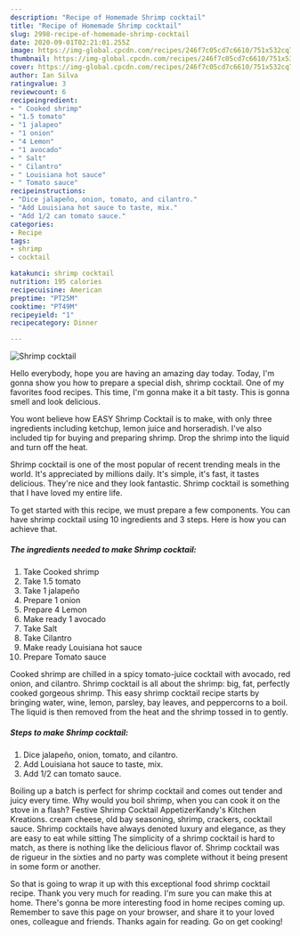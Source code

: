 ```yaml
---
description: "Recipe of Homemade Shrimp cocktail"
title: "Recipe of Homemade Shrimp cocktail"
slug: 2998-recipe-of-homemade-shrimp-cocktail
date: 2020-09-01T02:21:01.255Z
image: https://img-global.cpcdn.com/recipes/246f7c05cd7c6610/751x532cq70/shrimp-cocktail-recipe-main-photo.jpg
thumbnail: https://img-global.cpcdn.com/recipes/246f7c05cd7c6610/751x532cq70/shrimp-cocktail-recipe-main-photo.jpg
cover: https://img-global.cpcdn.com/recipes/246f7c05cd7c6610/751x532cq70/shrimp-cocktail-recipe-main-photo.jpg
author: Ian Silva
ratingvalue: 3
reviewcount: 6
recipeingredient:
- " Cooked shrimp"
- "1.5 tomato"
- "1 jalapeo"
- "1 onion"
- "4 Lemon"
- "1 avocado"
- " Salt"
- " Cilantro"
- " Louisiana hot sauce"
- " Tomato sauce"
recipeinstructions:
- "Dice jalapeño, onion, tomato, and cilantro."
- "Add Louisiana hot sauce to taste, mix."
- "Add 1/2 can tomato sauce."
categories:
- Recipe
tags:
- shrimp
- cocktail

katakunci: shrimp cocktail 
nutrition: 195 calories
recipecuisine: American
preptime: "PT25M"
cooktime: "PT49M"
recipeyield: "1"
recipecategory: Dinner

---
```



![Shrimp cocktail](https://img-global.cpcdn.com/recipes/246f7c05cd7c6610/751x532cq70/shrimp-cocktail-recipe-main-photo.jpg)

Hello everybody, hope you are having an amazing day today. Today, I'm gonna show you how to prepare a special dish, shrimp cocktail. One of my favorites food recipes. This time, I'm gonna make it a bit tasty. This is gonna smell and look delicious.

You wont believe how EASY Shrimp Cocktail is to make, with only three ingredients including ketchup, lemon juice and horseradish. I&#39;ve also included tip for buying and preparing shrimp. Drop the shrimp into the liquid and turn off the heat.

Shrimp cocktail is one of the most popular of recent trending meals in the world. It's appreciated by millions daily. It's simple, it's fast, it tastes delicious. They're nice and they look fantastic. Shrimp cocktail is something that I have loved my entire life.


To get started with this recipe, we must prepare a few components. You can have shrimp cocktail using 10 ingredients and 3 steps. Here is how you can achieve that.

<!--inarticleads1-->

##### The ingredients needed to make Shrimp cocktail:

1. Take  Cooked shrimp
1. Take 1.5 tomato
1. Take 1 jalapeño
1. Prepare 1 onion
1. Prepare 4 Lemon
1. Make ready 1 avocado
1. Take  Salt
1. Take  Cilantro
1. Make ready  Louisiana hot sauce
1. Prepare  Tomato sauce


Cooked shrimp are chilled in a spicy tomato-juice cocktail with avocado, red onion, and cilantro. Shrimp cocktail is all about the shrimp: big, fat, perfectly cooked gorgeous shrimp. This easy shrimp cocktail recipe starts by bringing water, wine, lemon, parsley, bay leaves, and peppercorns to a boil. The liquid is then removed from the heat and the shrimp tossed in to gently. 

<!--inarticleads2-->

##### Steps to make Shrimp cocktail:

1. Dice jalapeño, onion, tomato, and cilantro.
1. Add Louisiana hot sauce to taste, mix.
1. Add 1/2 can tomato sauce.


Boiling up a batch is perfect for shrimp cocktail and comes out tender and juicy every time. Why would you boil shrimp, when you can cook it on the stove in a flash? Festive Shrimp Cocktail AppetizerKandy&#39;s Kitchen Kreations. cream cheese, old bay seasoning, shrimp, crackers, cocktail sauce. Shrimp cocktails have always denoted luxury and elegance, as they are easy to eat while sitting The simplicity of a shrimp cocktail is hard to match, as there is nothing like the delicious flavor of. Shrimp cocktail was de rigueur in the sixties and no party was complete without it being present in some form or another. 

So that is going to wrap it up with this exceptional food shrimp cocktail recipe. Thank you very much for reading. I'm sure you can make this at home. There's gonna be more interesting food in home recipes coming up. Remember to save this page on your browser, and share it to your loved ones, colleague and friends. Thanks again for reading. Go on get cooking!
